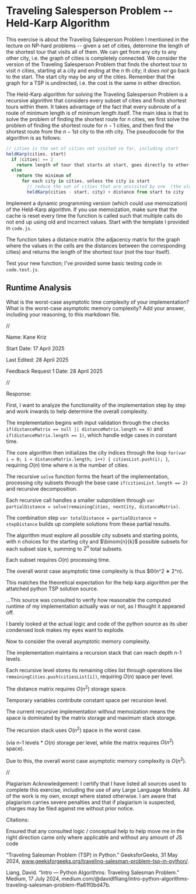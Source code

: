 # Traveling Salesperson Problem -- Held-Karp Algorithm

This exercise is about the Traveling Salesperson Problem I mentioned in the
lecture on NP-hard problems -- given a set of cities, determine the length of
the shortest tour that visits all of them. We can get from any city to any other
city, i.e. the graph of cities is completely connected. We consider the version
of the Traveling Salesperson Problem that finds the shortest tour to visit $n$
cities, starting at a city and ending at the $n$ th city; it *does not* go
back to the start. The start city may be any of the cities. Remember that the
graph for a TSP is undirected, i.e. the cost is the same in either direction.

The Held-Karp algorithm for solving the Traveling Salesperson Problem is a
recursive algorithm that considers every subset of cities and finds shortest
tours within them. It takes advantage of the fact that every subroute of a route
of minimum length is of minimum length itself. The main idea is that to solve
the problem of finding the shortest route for $n$ cities, we first solve the
problem of finding the shortest route for $n-1$ cities, and then find the
shortest route from the $n-1$st city to the $n$th city. The pseudocode for the
algorithm is as follows:

```javascript
// cities is the set of cities not visited so far, including start
heldKarp(cities, start)
  if |cities| == 2
    return length of tour that starts at start, goes directly to other city in cities
  else
    return the minimum of
      for each city in cities, unless the city is start
        // reduce the set of cities that are unvisited by one  (the old start), set the new start, add on the distance from old start to new start
        heldKarp(cities - start, city) + distance from start to city
```

Implement a dynamic programming version (which could use memoization) of the
Held-Karp algorithm. If you use memoization, make sure that the cache is reset
every time the function is called such that multiple calls do not end up using
old and incorrect values. Start with the template I provided in `code.js`.

The function takes a distance matrix (the adjacency matrix for the graph where
the values in the cells are the distances between the corresponding cities) and
returns the length of the shortest tour (not the tour itself).

Test your new function; I've provided some basic testing code in `code.test.js`.

## Runtime Analysis

What is the worst-case asymptotic time complexity of your implementation? What
is the worst-case asymptotic memory complexity? Add your answer, including your
reasoning, to this markdown file.


//



Name: Kane Kriz

Start Date: 17 April 2025

Last Edited: 28 April 2025

Feedback Request 1 Date: 28 April 2025




//



Response:


First, I want to analyze the functionality of the implementation step by step and work inwards to help determine the overall complexity. 

The implementation begins with input validation through the checks `if(distanceMatrix == null || distanceMatrix.length == 0)` and `if(distanceMatrix.length == 1)`, which handle edge cases in constant time. 

The core algorithm then initializes the city indices through the loop `for(var i = 0; i < distanceMatrix.length; i++) { citiesList.push(i); }`, requiring $O(n)$ time where n is the number of cities.

The recursive `solve` function forms the heart of the implementation, processing city subsets through the base case `if(citiesList.length == 2)` and recursive decomposition. 

Each recursive call handles a smaller subproblem through `var partialDistance = solve(remainingCities, nextCity, distanceMatrix)`.

The combination step `var totalDistance = partialDistance + stepDistance` builds up complete solutions from these partial results. 

The algorithm must explore all possible city subsets and starting points, with n choices for the starting city and $\binom{n}{k}$ possible subsets for each subset size k, summing to $2^n$ total subsets.

Each subset requires $O(n)$ processing time.

The overall worst case asymptotic time complexity is thus $Θ(n^2 ∗ 2^n). 

This matches the theoretical expectation for the help karp algorithm per the attatched python TSP solution source.

...This source was consulted to verify how reasonable the computed runtime of my implementation actually was or not, as I thought it appeared off.

I barely looked at the actual logic and code of the python source as its uber condensed look makes my eyes want to explode.




Now to consider the overall asymptotic memory complexity. 

The implementation maintains a recursion stack that can reach depth n-1 levels.

Each recursive level stores its remaining cities list through operations like `remainingCities.push(citiesList[i])`, requiring $O(n)$ space per level. 

The distance matrix requires $O(n^2)$ storage space.

Temporary variables contribute constant space per recursion level.

The current recursive implementation without memoization means the space is dominated by the matrix storage and maximum stack storage. 

The recursion stack uses $O(n^2)$ space in the worst case.

(via n-1 levels * $O(n)$ storage per level, while the matrix requires $O(n^2)$ space).

Due to this, the overall worst case asymptotic memory complexity is $O(n^2)$.




//



Plagiarism Acknowledgement: I certify that I have listed all sources used to complete this exercise, including the use of any Large Language Models. All of the work is my own, except where stated otherwise. I am aware that plagiarism carries severe penalties and that if plagiarism is suspected, charges may be filed against me without prior notice.



Citations:

Ensured that any consulted logic / conceptual help to help move me in the right direction came only where applicable and without any amount of JS code

“Traveling Salesman Problem (TSP) in Python.” GeeksforGeeks, 31 May 2024, www.geeksforgeeks.org/traveling-salesman-problem-tsp-in-python/.

Liang, David. “Intro — Python Algorithms: Traveling Salesman Problem.” Medium, 17 July 2024, medium.com/@davidlfliang/intro-python-algorithms-traveling-salesman-problem-ffa61f0bd47b.
